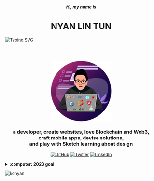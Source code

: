 <h5 align="center">Hi, my name is</h1>
<h1 align="center">NYAN LIN TUN</h1>

[![Typing SVG](https://readme-typing-svg.demolab.com?font=Fira+Mono&size=32&pause=1000&color=6F1AB6&center=true&vCenter=true&repeat=false&width=900&lines=I+craft+ideas+to+App)](https://git.io/typing-svg)

<br>
<br>
<p align="center">
 <a href="https://github.com/konyan/konyan">
    <img src="https://raw.githubusercontent.com/konyan/konyan/master/images/profile.png" alt="Logo" width="200" height="auto">
  </a>
  <h3 align="center">
   a developer, create websites, love Blockchain and Web3, <br> craft mobile apps, devise solutions, <br> and play with Sketch learning about design
  </h3>
</p>

<p align="center">
	<a href="https://github.com/konyan"><img src="https://img.shields.io/github/followers/konyan.svg?label=GitHub&style=social" alt="GitHub"></a>
	<a href="https://twitter.com/devkonyan"><img src="https://img.shields.io/twitter/follow/devkonyan?label=Twitter&style=social" alt="Twitter"></a>
	<a href="https://www.linkedin.com/in/nyanlintun"><img src="https://img.shields.io/badge/LinkedIn--_.svg?style=social&logo=linkedin" alt="LinkedIn"></a>
</p>

<details>
  <summary><b>:computer: 2023 goal</b></summary>
  - 🌱 life and work balance <br>
  - 🔭 learn new technology about blockchain and web3 <br>
  - 👯 try to start own project and making more open source to contribute community <br>
</details>

<p align="left"> <img src="https://komarev.com/ghpvc/?username=konyan" alt="konyan" /> </p>
